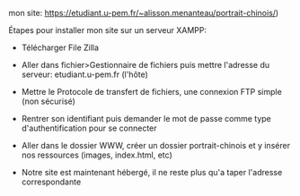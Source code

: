 mon site: https://etudiant.u-pem.fr/~alisson.menanteau/portrait-chinois/)

Étapes pour installer mon site sur un serveur XAMPP:

- Télécharger File Zilla

- Aller dans fichier>Gestionnaire de fichiers puis mettre l'adresse du serveur: etudiant.u-pem.fr (l'hôte)

- Mettre le Protocole de transfert de fichiers, une connexion FTP simple (non sécurisé)

- Rentrer son identifiant puis demander le mot de passe comme type d'authentification pour se connecter

- Aller dans le dossier WWW, créer un dossier portrait-chinois et y insérer nos ressources (images, index.html, etc)

- Notre site est maintenant hébergé, il ne reste plus qu'a taper l'adresse correspondante